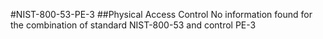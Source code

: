 #NIST-800-53-PE-3
##Physical Access Control
No information found for the combination of standard NIST-800-53 and control PE-3
